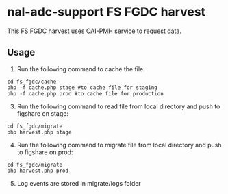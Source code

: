 # nal-adc-support FS FGDC harvest

This FS FGDC harvest uses OAI-PMH service to request data.

## Usage

1. Run the following command to cache the file:

```shell
cd fs_fgdc/cache
php -f cache.php stage #to cache file for staging
php -f cache.php prod #to cache file for production
```

3. Run the following command to read file from local directory and push to figshare on stage:

```shell
cd fs_fgdc/migrate
php harvest.php stage
```
4. Run the following command to migrate file from local directory and push to figshare on prod:

```shell
cd fs_fgdc/migrate
php harvest.php prod
```

5. Log events are stored in migrate/logs folder

